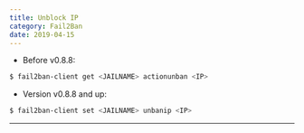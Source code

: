```yaml
---
title: Unblock IP
category: Fail2Ban
date: 2019-04-15
---
```


* Before v0.8.8:
```bash
$ fail2ban-client get <JAILNAME> actionunban <IP>
```

* Version v0.8.8 and up:
```bash
$ fail2ban-client set <JAILNAME> unbanip <IP>
```

-----